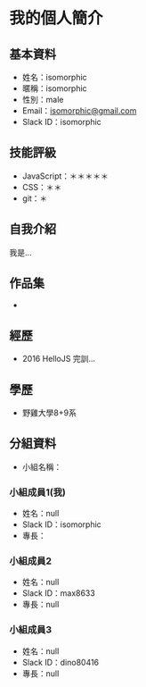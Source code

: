 # 我的個人簡介

## 基本資料
- 姓名：isomorphic
- 暱稱：isomorphic
- 性別：male
- Email：isomorphic@gmail.com
- Slack ID：isomorphic

## 技能評級
- JavaScript：＊＊＊＊＊
- CSS：＊＊
- git：＊

## 自我介紹
我是...

## 作品集
- 

## 經歷
- 2016 HelloJS 完訓...

## 學歷
- 野雞大學8+9系

## 分組資料
- 小組名稱：

### 小組成員1(我)
- 姓名：null
- Slack ID：isomorphic
- 專長：

### 小組成員2
- 姓名：null
- Slack ID：max8633
- 專長：null

### 小組成員3
- 姓名：null
- Slack ID：dino80416
- 專長：null
